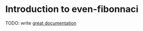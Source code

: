 # Introduction to even-fibonnaci

TODO: write [great documentation](http://jacobian.org/writing/what-to-write/)
